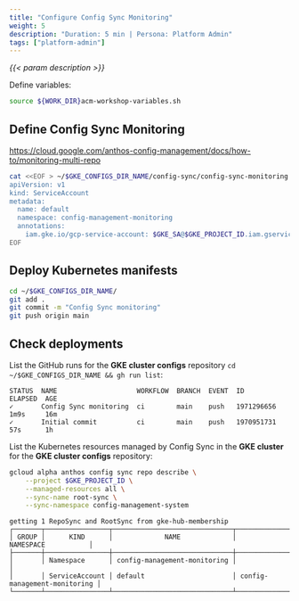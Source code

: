 ```yaml
---
title: "Configure Config Sync Monitoring"
weight: 5
description: "Duration: 5 min | Persona: Platform Admin"
tags: ["platform-admin"]
---
```

_{{< param description >}}_

Define variables:
```Bash
source ${WORK_DIR}acm-workshop-variables.sh
```

## Define Config Sync Monitoring

https://cloud.google.com/anthos-config-management/docs/how-to/monitoring-multi-repo

```Bash
cat <<EOF > ~/$GKE_CONFIGS_DIR_NAME/config-sync/config-sync-monitoring.yaml
apiVersion: v1
kind: ServiceAccount
metadata:
  name: default
  namespace: config-management-monitoring
  annotations:
    iam.gke.io/gcp-service-account: $GKE_SA@$GKE_PROJECT_ID.iam.gserviceaccount.com
EOF
```

## Deploy Kubernetes manifests

```Bash
cd ~/$GKE_CONFIGS_DIR_NAME/
git add .
git commit -m "Config Sync monitoring"
git push origin main
```

## Check deployments

List the GitHub runs for the **GKE cluster configs** repository `cd ~/$GKE_CONFIGS_DIR_NAME && gh run list`:
```Plaintext
STATUS  NAME                    WORKFLOW  BRANCH  EVENT  ID          ELAPSED  AGE
✓       Config Sync monitoring  ci        main    push   1971296656  1m9s     16m
✓       Initial commit          ci        main    push   1970951731  57s      1h
```

List the Kubernetes resources managed by Config Sync in the **GKE cluster** for the **GKE cluster configs** repository:
```Bash
gcloud alpha anthos config sync repo describe \
    --project $GKE_PROJECT_ID \
    --managed-resources all \
    --sync-name root-sync \
    --sync-namespace config-management-system
```
```Plaintext
getting 1 RepoSync and RootSync from gke-hub-membership
┌───────┬────────────────┬──────────────────────────────┬──────────────────────────────┐
│ GROUP │      KIND      │             NAME             │          NAMESPACE           │
├───────┼────────────────┼──────────────────────────────┼──────────────────────────────┤
│       │ Namespace      │ config-management-monitoring │                              │
│       │ ServiceAccount │ default                      │ config-management-monitoring │
└───────┴────────────────┴──────────────────────────────┴──────────────────────────────┘
```